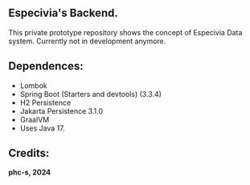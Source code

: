 ## Especivia's Backend.

This private prototype repository shows the concept of Especivia Data system. Currently not in development anymore.

## Dependences: 

+ Lombok
+ Spring Boot (Starters and devtools) (3.3.4)
+ H2 Persistence
+ Jakarta Persistence 3.1.0
+ GraalVM
+ Uses Java 17.

## Credits: 
  
**phc-s, 2024**
